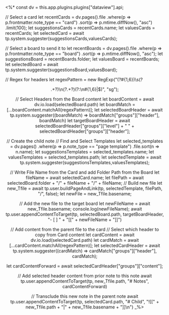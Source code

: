 <%* 
const dv = this.app.plugins.plugins["dataview"].api;

// Select a card
let recentCards = dv.pages().file
					.where(p => p.frontmatter.note_type == "card")
					.sort(p => p.mtime.diffNow(), "asc")
					.limit(100);
let suggestionsCards = recentCards.name;
let valuesCards = recentCards;
let selectedCard = await tp.system.suggester(suggestionsCards,valuesCards);

// Select a board to send it to
let recentBoards = dv.pages().file
	.where(p => p.frontmatter.note_type == "board")
	.sort(p => p.mtime.diffNow(), "asc");
let suggestionsBoard = recentBoards.folder;
let valuesBoard = recentBoards;
let selectedBoard = await tp.system.suggester(suggestionsBoard,valuesBoard);

// Regex for headers
let regexPattern = new RegExp("(?<level>#{1,6})\\s(?<header>.+?)\\n(?<content>.+?)(?:\\n#{1,6}|$)", "sg");

// Select Headers from the Board content
let boardContent = await dv.io.load(selectedBoard.path)
let boardMatch = [...boardContent.matchAll(regexPattern)];
let selectedBoardHeader = await tp.system.suggester((boardMatch) => boardMatch["groups"]["header"], boardMatch) 
let targetBoardHeader = await selectedBoardHeader["groups"]["level"] + " " + selectedBoardHeader["groups"]["header"];

// Create the child note
// Find and Select Templates
let selected_templates = dv.pages()
	.where(p => p.note_type == "page template")
	.file.sort(n => n.name);
let suggestionsTemplates = selected_templates.name;
let valuesTemplates = selected_templates.path;
let selectedTemplate = await tp.system.suggester(suggestionsTemplates,valuesTemplates);	

// Write File Name from the Card and add Folder Path from the Board
let fileName = await selectedCard.name;
let filePath = await selectedBoard.folder + "/" + fileName + "/" + fileName;
// Build new file
let new_Tfile = await tp.user.buildPageAndLink(tp, selectedTemplate, filePath, "/", false); 
let newFile = new_Tfile.basename;

// Add the new file to the target board
let newFileName = await new_Tfile.basename;
console.log(newFileName);
await tp.user.appendContentToTarget(tp, selectedBoard.path, targetBoardHeader, "- [ ] " + "[[" + newFileName + "]]")

// Add content from the parent file to the card
// Select which header to copy from Card content
let cardContent = await dv.io.load(selectedCard.path)
let cardMatch = await [...cardContent.matchAll(regexPattern)];
let selectedCardHeader = await tp.system.suggester((cardMatch) => cardMatch["groups"]["header"], cardMatch);

let cardContentForward = await selectedCardHeader["groups"]["content"];

// Add selected header content from prior note to this note
await tp.user.appendContentToTarget(tp, new_Tfile.path, "# Notes", cardContentForward)

// Transclude this new note in the parent note
await tp.user.appendContentToTarget(tp, selectedCard.path, "# Child", "![[" + new_Tfile.path + "|" + new_Tfile.basename + "]]\n")
_%>

